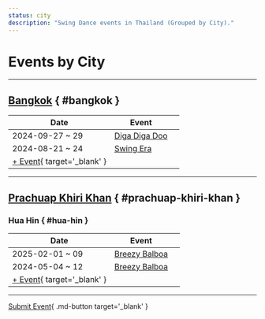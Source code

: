 ```yaml
---
status: city
description: "Swing Dance events in Thailand (Grouped by City)."
---
```


# Events by City

---

## <a id=bangkok></a>[Bangkok](#bangkok) { #bangkok }

| Date | Event | |
| --- | --- | --- |
| 2024-09-27 ~ 29 | [Diga Diga Doo](diga-diga-doo-2024.md) |  |
| 2024-08-21 ~ 24 | [Swing Era](swing-era-2024.md) |  |
| [+ Event](https://github.com/swingdance/events/issues/new?assignees=&labels=add+event&projects=&template=02-add_entity.yml&title=%5B2024%2Fth%5D%20%3CName%3E&region=th&province=Bangkok&city=Bangkok&org_id=&date_starts=2024-&date_ends=2024-){ target='_blank' }

---

## <a id=prachuap-khiri-khan></a>[Prachuap Khiri Khan](#prachuap-khiri-khan) { #prachuap-khiri-khan }

### <a id=hua-hin></a>Hua Hin { #hua-hin }

| Date | Event | |
| --- | --- | --- |
| 2025-02-01 ~ 09 | [Breezy Balboa](breezy-balboa-2025.md) |  |
| 2024-05-04 ~ 12 | [Breezy Balboa](breezy-balboa-2024.md) |  |
| [+ Event](https://github.com/swingdance/events/issues/new?assignees=&labels=add+event&projects=&template=02-add_entity.yml&title=%5B2024%2Fth%5D%20%3CName%3E&region=th&province=Prachuap%20Khiri%20Khan&city=Hua%20Hin&org_id=&date_starts=2024-&date_ends=2024-){ target='_blank' }

---

[Submit Event](https://github.com/swingdance/events/issues/new?assignees=&labels=add+event&projects=&template=02-add_entity.yml&title=%5Bth%5D%20%3CName%3E&region=th&province=&city=&org_id=2024){ .md-button target='_blank' }
